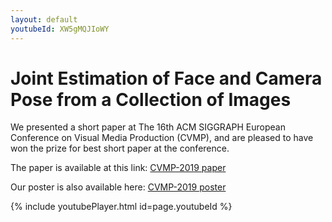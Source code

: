 ```yaml
---
layout: default
youtubeId: XW5gMQJIoWY
---
```


# Joint Estimation of Face and Camera Pose from a Collection of Images

We presented a short paper at The 16th ACM SIGGRAPH European Conference on Visual Media Production (CVMP),
and are pleased to have won the prize for best short paper at the conference.

The paper is available at this link: [CVMP-2019 paper](./data/CVMP-2019/paper.pdf)

Our poster is also available here: [CVMP-2019 poster](./data/CVMP-2019/poster.pdf)

{% include youtubePlayer.html id=page.youtubeId %}
